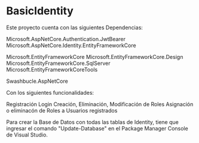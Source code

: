 # BasicIdentity

Este proyecto cuenta con las siguientes Dependencias:

Microsoft.AspNetCore.Authentication.JwtBearer
Microsoft.AspNetCore.Identity.EntityFrameworkCore

Microsoft.EntityFrameworkCore
Microsoft.EntityFrameworkCore.Design
Microsoft.EntityFrameworkCore.SqlServer
Microsoft.EntityFrameworkCoreTools

Swashbucle.AspNetCore

Con los siguientes funcionalidades:

Registración
Login
Creación, Eliminación, Modificación de Roles
Asignación o eliminacón de Roles a Usuarios registrados

Para crear la Base de Datos con todas las tablas de Identity, tiene que ingresar el comando "Update-Database" en el Package Manager Console de Visual Studio.